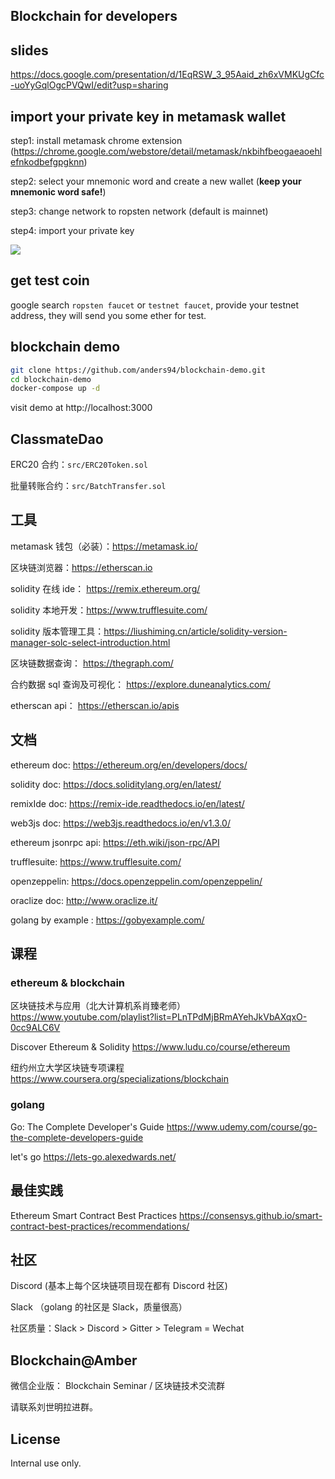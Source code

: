 ## Blockchain for developers

## slides

https://docs.google.com/presentation/d/1EqRSW_3_95Aaid_zh6xVMKUgCfc-uoYyGqlOgcPVQwI/edit?usp=sharing

## import your private key in metamask wallet

step1: install metamask chrome extension (https://chrome.google.com/webstore/detail/metamask/nkbihfbeogaeaoehlefnkodbefgpgknn)

step2: select your mnemonic word and create a new wallet (**keep your mnemonic word safe!**)

step3: change network to ropsten network (default is mainnet)

step4: import your private key

![](https://cdn.liushiming.cn/img/20201211154008.png)

## get test coin

google search `ropsten faucet` or `testnet faucet`, provide your testnet address, they will send you some ether for test. 

## blockchain demo

```bash
git clone https://github.com/anders94/blockchain-demo.git
cd blockchain-demo
docker-compose up -d
```

visit demo at http://localhost:3000

## ClassmateDao

ERC20 合约：`src/ERC20Token.sol`

批量转账合约：`src/BatchTransfer.sol`

## 工具

metamask 钱包（必装）：https://metamask.io/

区块链浏览器：https://etherscan.io

solidity 在线 ide： https://remix.ethereum.org/

solidity 本地开发：https://www.trufflesuite.com/

solidity 版本管理工具：https://liushiming.cn/article/solidity-version-manager-solc-select-introduction.html

区块链数据查询： https://thegraph.com/

合约数据 sql 查询及可视化： https://explore.duneanalytics.com/

etherscan api： https://etherscan.io/apis

## 文档

ethereum doc: https://ethereum.org/en/developers/docs/

solidity doc: https://docs.soliditylang.org/en/latest/

remixIde doc: https://remix-ide.readthedocs.io/en/latest/

web3js doc: https://web3js.readthedocs.io/en/v1.3.0/

ethereum jsonrpc api: https://eth.wiki/json-rpc/API

trufflesuite: https://www.trufflesuite.com/

openzeppelin: https://docs.openzeppelin.com/openzeppelin/

oraclize doc: http://www.oraclize.it/

golang by example : https://gobyexample.com/

## 课程

### ethereum & blockchain

区块链技术与应用（北大计算机系肖臻老师）https://www.youtube.com/playlist?list=PLnTPdMjBRmAYehJkVbAXqxO-0cc9ALC6V

Discover Ethereum & Solidity https://www.ludu.co/course/ethereum

纽约州立大学区块链专项课程 https://www.coursera.org/specializations/blockchain

### golang

Go: The Complete Developer's Guide https://www.udemy.com/course/go-the-complete-developers-guide

let's go https://lets-go.alexedwards.net/

## 最佳实践

Ethereum Smart Contract Best Practices https://consensys.github.io/smart-contract-best-practices/recommendations/

## 社区

Discord (基本上每个区块链项目现在都有 Discord 社区)

Slack （golang 的社区是 Slack，质量很高）

社区质量：Slack > Discord > Gitter > Telegram = Wechat

## Blockchain@Amber

微信企业版：
Blockchain Seminar / 区块链技术交流群

请联系刘世明拉进群。

## License

Internal use only.
